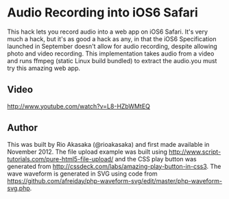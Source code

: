 Audio Recording into iOS6 Safari
=====

This hack lets you record audio into a web app on iOS6 Safari. It's very much a hack, but it's as good a hack as any, in that the iOS6 Specification launched in September doesn't allow for audio recording, despite allowing photo and video recording. This implementation takes audio from a video and runs ffmpeg (static Linux build bundled) to extract the audio.you must try this amazing web app.

Video
---------------------
http://www.youtube.com/watch?v=L8-HZbWMtEQ


Author
---------------------
This was built by Rio Akasaka (@rioakasaka) and first made available in November 2012. The file upload example was built using http://www.script-tutorials.com/pure-html5-file-upload/ and the CSS play button was generated from http://cssdeck.com/labs/amazing-play-button-in-css3. The wave waveform is generated in SVG using code from https://github.com/afreiday/php-waveform-svg/edit/master/php-waveform-svg.php.
